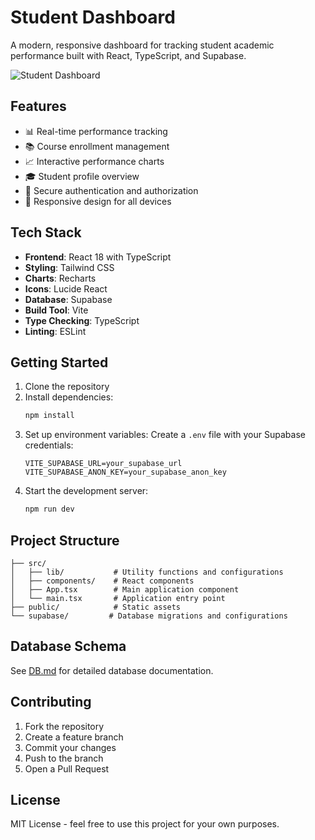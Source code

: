 # Student Dashboard

A modern, responsive dashboard for tracking student academic performance built with React, TypeScript, and Supabase.

![Student Dashboard](https://images.unsplash.com/photo-1434030216411-0b793f4b4173?auto=format&fit=crop&q=80&w=1000)

## Features

- 📊 Real-time performance tracking
- 📚 Course enrollment management
- 📈 Interactive performance charts
- 🎓 Student profile overview
- 🔐 Secure authentication and authorization
- 📱 Responsive design for all devices

## Tech Stack

- **Frontend**: React 18 with TypeScript
- **Styling**: Tailwind CSS
- **Charts**: Recharts
- **Icons**: Lucide React
- **Database**: Supabase
- **Build Tool**: Vite
- **Type Checking**: TypeScript
- **Linting**: ESLint

## Getting Started

1. Clone the repository
2. Install dependencies:
   ```bash
   npm install
   ```
3. Set up environment variables:
   Create a `.env` file with your Supabase credentials:
   ```
   VITE_SUPABASE_URL=your_supabase_url
   VITE_SUPABASE_ANON_KEY=your_supabase_anon_key
   ```
4. Start the development server:
   ```bash
   npm run dev
   ```

## Project Structure

```
├── src/
│   ├── lib/           # Utility functions and configurations
│   ├── components/    # React components
│   ├── App.tsx        # Main application component
│   └── main.tsx       # Application entry point
├── public/            # Static assets
└── supabase/         # Database migrations and configurations
```

## Database Schema

See [DB.md](./DB.md) for detailed database documentation.

## Contributing

1. Fork the repository
2. Create a feature branch
3. Commit your changes
4. Push to the branch
5. Open a Pull Request

## License

MIT License - feel free to use this project for your own purposes.